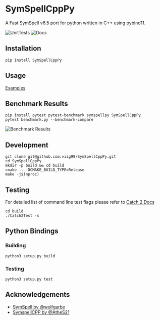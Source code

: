 # SymSpellCppPy
A Fast SymSpell v6.5 port for python written in C++ using pybind11.

![UnitTests](https://github.com/viig99/SymSpellCppPy/workflows/UnitTests/badge.svg)
![Docs](https://img.shields.io/readthedocs/symspellcpppy)

## Installation
```shell script
pip install SymSpellCppPy
```

## Usage
[Examples](https://symspellcpppy.readthedocs.io/en/latest/Examples.html)

## Benchmark Results
```shell script
pip install pytest pytest-benchmark symspellpy SymSpellCppPy
pytest benchmark.py --benchmark-compare
```
![Benchmark Results](https://github.com/viig99/SymSpellCppPy/blob/master/resources/benchmark.png?raw=true)

## Development
```shell script
git clone git@github.com:viig99/SymSpellCppPy.git
cd SymSpellCppPy
mkdir -p build && cd build
cmake .. -DCMAKE_BUILD_TYPE=Release
make -j$(nproc)
```

## Testing
For detailed list of command line test flags please refer to [Catch 2 Docs](https://github.com/catchorg/Catch2/blob/master/docs/command-line.md#top)
```shell script
cd build
./Catch2Test -s
```

## Python Bindings

### Building
```shell script
python3 setup.py build
```

### Testing
```shell script
python3 setup.py test
```

## Acknowledgements
* [SymSpell by @wolfgarbe](https://github.com/wolfgarbe/SymSpell)
* [SymspellCPP by @AtheS21](https://github.com/AtheS21/SymspellCPP)
